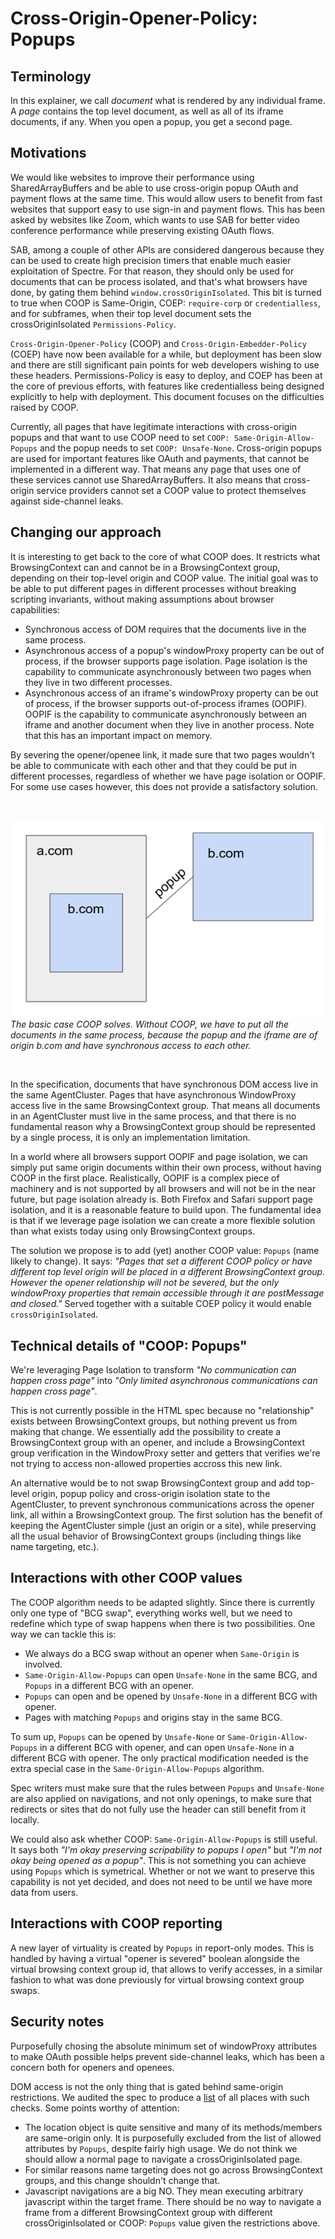 # Cross-Origin-Opener-Policy: Popups

## Terminology
In this explainer, we call _document_ what is rendered by any individual frame. A _page_ contains the top level document, as well as all of its iframe documents, if any. When you open a popup, you get a second page.

## Motivations
We would like websites to improve their performance using SharedArrayBuffers and be able to use cross-origin popup OAuth and payment flows at the same time. This would allow users to benefit from fast websites that support easy to use sign-in and payment flows. This has been asked by websites like Zoom, which wants to use SAB for better video conference performance while preserving existing OAuth flows.

SAB, among a couple of other APIs are considered dangerous because they can be used to create high precision timers that enable much easier exploitation of Spectre. For that reason, they should only be used for documents that can be process isolated, and that's what browsers have done, by gating them behind `window.crossOriginIsolated`. This bit is turned to true when COOP is Same-Origin, COEP: `require-corp` or `credentialless`, and for subframes, when their top level document sets the crossOriginIsolated `Permissions-Policy`.

`Cross-Origin-Opener-Policy` (COOP) and `Cross-Origin-Embedder-Policy` (COEP) have now been available for a while, but deployment has been slow and there are still significant pain points for web developers wishing to use these headers. Permissions-Policy is easy to deploy, and COEP has been at the core of previous efforts, with features like credentialless being designed explicitly to help with deployment. This document focuses on the difficulties raised by COOP.

Currently, all pages that have legitimate interactions with cross-origin popups and that want to use COOP need to set `COOP: Same-Origin-Allow-Popups` and the popup needs to set `COOP: Unsafe-None`. Cross-origin popups are used for important features like OAuth and payments, that cannot be implemented in a different way. That means any page that uses one of these services cannot use SharedArrayBuffers. It also means that cross-origin service providers cannot set a COOP value to protect themselves against side-channel leaks.

## Changing our approach
It is interesting to get back to the core of what COOP does. It restricts what BrowsingContext can and cannot be in a BrowsingContext group, depending on their top-level origin and COOP value. The initial goal was to be able to put different pages in different processes without breaking scripting invariants, without making assumptions about browser capabilities:

* Synchronous access of DOM requires that the documents live in the same process.
* Asynchronous access of a popup's windowProxy property can be out of process, if the browser supports page isolation. Page isolation is the capability to communicate asynchronously between two pages when they live in two different processes.
* Asynchronous access of an iframe's windowProxy property can be out of process, if the browser supports out-of-process iframes (OOPIF). OOPIF is the capability to communicate asynchronously between an iframe and another document when they live in another process. Note that this has an important impact on memory.

By severing the opener/openee link, it made sure that two pages wouldn't be able to communicate with each other and that they could be put in different processes, regardless of whether we have page isolation or OOPIF. For some use cases however, this does not provide a satisfactory solution.

</br>

![image](resources/coop_basic_issue.png)  
_The basic case COOP solves. Without COOP, we have to put all the documents in the same process, because the popup and the iframe are of origin b.com and have synchronous access to each other._

</br>

In the specification, documents that have synchronous DOM access live in the same AgentCluster. Pages that have asynchronous WindowProxy access live in the same BrowsingContext group. That means all documents in an AgentCluster must live in the same process, and that there is no fundamental reason why a BrowsingContext group should be represented by a single process, it is only an implementation limitation.

In a world where all browsers support OOPIF and page isolation, we can simply put same origin documents within their own process, without having COOP in the first place. Realistically, OOPIF is a complex piece of machinery and is not supported by all browsers and will not be in the near future, but page isolation already is. Both Firefox and Safari support page isolation, and it is a reasonable feature to build upon. The fundamental idea is that if we leverage page isolation we can create a more flexible solution than what exists today using only BrowsingContext groups.

The solution we propose is to add (yet) another COOP value: `Popups` (name likely to change). It says: _"Pages that set a different COOP policy or have different top level origin will be placed in a different BrowsingContext group. However the opener relationship will not be severed, but the only windowProxy properties that remain accessible through it are postMessage and closed."_ Served together with a suitable COEP policy it would enable `crossOriginIsolated`.


## Technical details of "COOP: Popups"
We're leveraging Page Isolation to transform _"No communication can happen cross page"_ into _"Only limited asynchronous communications can happen cross page"_.

This is not currently possible in the HTML spec because no "relationship" exists between BrowsingContext groups, but nothing prevent us from making that change. We essentially add the possibility to create a BrowsingContext group with an opener, and include a BrowsingContext group verification in the WindowProxy setter and getters that verifies we're not trying to access non-allowed properties accross this new link.

An alternative would be to not swap BrowsingContext group and add top-level origin, popup policy and cross-origin isolation state to the AgentCluster, to prevent synchronous communications across the opener link, all within a BrowsingContext group. The first solution has the benefit of keeping the AgentCluster simple (just an origin or a site), while preserving all the usual behavior of BrowsingContext groups (including things like name targeting, etc.).

## Interactions with other COOP values
The COOP algorithm needs to be adapted slightly. Since there is currently only one type of "BCG swap", everything works well, but we need to redefine which type of swap happens when there is two possibilities. One way we can tackle this is:

- We always do a BCG swap without an opener when `Same-Origin` is involved.
- `Same-Origin-Allow-Popups` can open `Unsafe-None` in the same BCG, and `Popups` in a different BCG with an opener.
- `Popups` can open and be opened by `Unsafe-None` in a different BCG with opener.
- Pages with matching `Popups` and origins stay in the same BCG.

To sum up, `Popups` can be opened by `Unsafe-None` or `Same-Origin-Allow-Popups` in a different BCG with opener, and can open `Unsafe-None` in a different BCG with opener. The only practical modification needed is the extra special case in the `Same-Origin-Allow-Popups` algorithm.

Spec writers must make sure that the rules between `Popups` and `Unsafe-None` are also applied on navigations, and not only openings, to make sure that redirects or sites that do not fully use the header can still benefit from it locally.

We could also ask whether COOP: `Same-Origin-Allow-Popups` is still useful. It says both _"I'm okay preserving scripability to popups I open"_ but _"I'm not okay being opened as a popup"_. This is not something you can achieve using `Popups` which is symetrical. Whether or not we want to preserve this capability is not yet decided, and does not need to be until we have more data from users.

## Interactions with COOP reporting
A new layer of virtuality is created by `Popups` in report-only modes. This is handled by having a virtual "opener is severed" boolean alongside the virtual browsing context group id, that allows to verify accesses, in a similar fashion to what was done previously for virtual browsing context group swaps.

## Security notes
Purposefully chosing the absolute minimum set of windowProxy attributes to make OAuth possible helps prevent side-channel leaks, which has been a concern both for openers and openees.

DOM access is not the only thing that is gated behind same-origin restrictions. We audited the spec to produce a [list](https://docs.google.com/spreadsheets/d/1e6LakHSKTD22XEYfULUJqUZEdLnzynMaZCefUe1zlRc/) of all places with such checks. Some points worthy of attention:

* The location object is quite sensitive and many of its methods/members are same-origin only. It is purposefully excluded from the list of allowed attributes by `Popups`, despite fairly high usage. We do not think we should allow a normal page to navigate a crossOriginIsolated page.
* For similar reasons name targeting does not go across BrowsingContext groups, and this change shouldn't change that.
* Javascript navigations are a big NO. They mean executing arbitrary javascript within the target frame. There should be no way to navigate a frame from a different BrowsingContext group with different crossOriginIsolated or COOP: `Popups` value given the restrictions above.